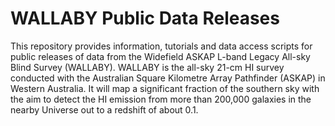 # WALLABY Public Data Releases

This repository provides information, tutorials and data access scripts for public releases of data from the Widefield ASKAP L-band Legacy All-sky Blind Survey (WALLABY). WALLABY is the all-sky 21-cm HI survey conducted with the Australian Square Kilometre Array Pathfinder (ASKAP) in Western Australia. It will map a significant fraction of the southern sky with the aim to detect the HI emission from more than 200,000 galaxies in the nearby Universe out to a redshift of about 0.1.
